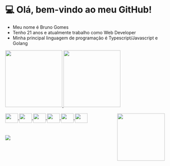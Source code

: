 <h1> 💻 Olá, bem-vindo ao meu GitHub! </h1>

<div>
  <ul>
    <li> Meu nome é Bruno Gomes </li>
    <li> Tenho 21 anos e atualmente trabalho como Web Developer </li>
    <li> Minha principal linguagem de programação é Typescript/Javascript e Golang</li>
  </ul>
</div>

<div>
  <a href="https://github.com/BrunoSGomes">
    <img height="180em" src="https://github-readme-stats.vercel.app/api?username=BrunoSGomes&show_icons=true&theme=dark&include_all_commits=true&count_private=true"/>
    <img height="180em" src="https://github-readme-stats.vercel.app/api/top-langs/?username=BrunoSGomes&layout=compact&langs_count=7&theme=dark"/>
  </a>
</div>

<div style="display: inline_block">
  <br>
  <a href="https://go.dev/" target="_blank">
    <img align="center" height="30" width="40" src="https://cdn.jsdelivr.net/gh/devicons/devicon/icons/go/go-original-wordmark.svg"/>
  </a>
  <a href="https://developer.mozilla.org/pt-BR/docs/Web/JavaScript">
    <img align="center" height="30" width="40" src="https://cdn.jsdelivr.net/gh/devicons/devicon/icons/javascript/javascript-original.svg"/>
  </a>
  <a href="https://www.typescriptlang.org/docs/">
    <img align="center" height="30" width="40" src="https://cdn.jsdelivr.net/gh/devicons/devicon/icons/typescript/typescript-original.svg"/>
  </a>
  <a href="https://angular.io/">
    <img align="center" height="30" width="40" src="https://cdn.jsdelivr.net/gh/devicons/devicon/icons/angularjs/angularjs-original.svg"/>
  </a>
  <a href="https://nodejs.org/en/">
    <img align="center" height="30" width="40" src="https://cdn.jsdelivr.net/gh/devicons/devicon/icons/nodejs/nodejs-original.svg"/>
  </a>
  <a href="https://nestjs.com/">
    <img align="center" height="30" width="40" src="https://cdn.jsdelivr.net/gh/devicons/devicon/icons/nestjs/nestjs-plain.svg"/>
  </a>  
  <img align="right" height="150" src="https://i.imgur.com/bA3Rn7E.gif"/>
  <h1></h1>
  <a href="https://www.linkedin.com/in/bruno-gomes-1927bb1b4" target="_blank">
    <img src="https://img.shields.io/badge/-LinkedIn-%230077B5?style=for-the-badge&logo=linkedin&logoColor=white"/>
  </a>
</div>
